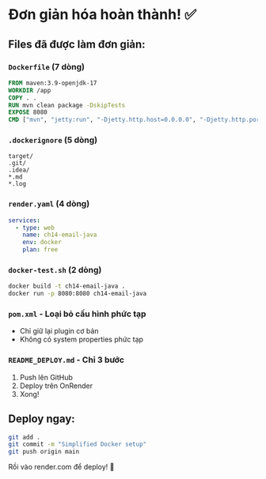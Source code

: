 # Đơn giản hóa hoàn thành! ✅

## Files đã được làm đơn giản:

### `Dockerfile` (7 dòng)
```dockerfile
FROM maven:3.9-openjdk-17
WORKDIR /app
COPY . .
RUN mvn clean package -DskipTests
EXPOSE 8080
CMD ["mvn", "jetty:run", "-Djetty.http.host=0.0.0.0", "-Djetty.http.port=8080"]
```

### `.dockerignore` (5 dòng)  
```
target/
.git/
.idea/
*.md
*.log
```

### `render.yaml` (4 dòng)
```yaml
services:
  - type: web
    name: ch14-email-java
    env: docker
    plan: free
```

### `docker-test.sh` (2 dòng)
```bash
docker build -t ch14-email-java .
docker run -p 8080:8080 ch14-email-java
```

### `pom.xml` - Loại bỏ cấu hình phức tạp
- Chỉ giữ lại plugin cơ bản
- Không có system properties phức tạp

### `README_DEPLOY.md` - Chỉ 3 bước
1. Push lên GitHub
2. Deploy trên OnRender  
3. Xong!

## Deploy ngay:
```bash
git add .
git commit -m "Simplified Docker setup"
git push origin main
```

Rồi vào render.com để deploy! 🚀